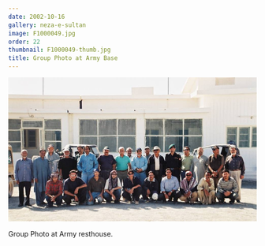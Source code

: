 ```yaml
---
date: 2002-10-16
gallery: neza-e-sultan
image: F1000049.jpg
order: 22
thumbnail: F1000049-thumb.jpg
title: Group Photo at Army Base
---
```


![Group Photo at Army Base](./F1000049.jpg)

Group Photo at Army resthouse.